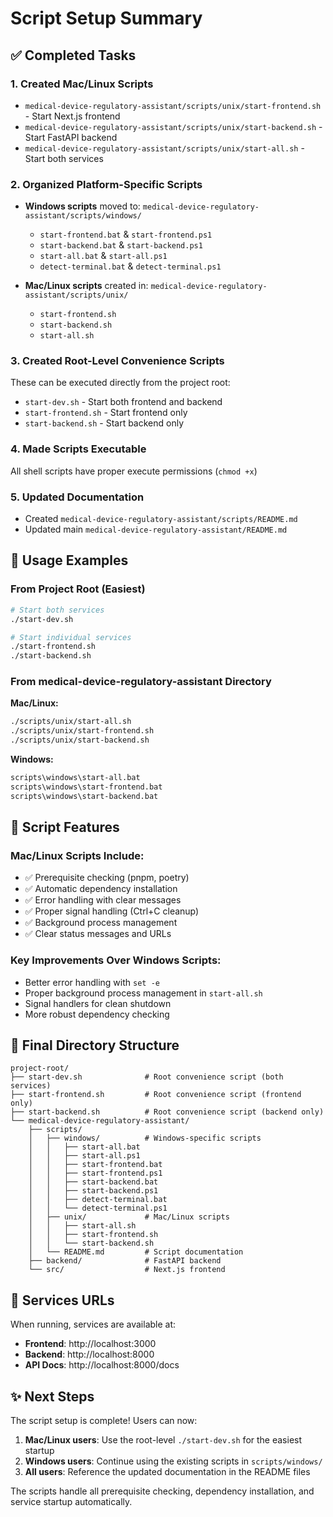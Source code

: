 # Script Setup Summary

## ✅ Completed Tasks

### 1. Created Mac/Linux Scripts
- `medical-device-regulatory-assistant/scripts/unix/start-frontend.sh` - Start Next.js frontend
- `medical-device-regulatory-assistant/scripts/unix/start-backend.sh` - Start FastAPI backend  
- `medical-device-regulatory-assistant/scripts/unix/start-all.sh` - Start both services

### 2. Organized Platform-Specific Scripts
- **Windows scripts** moved to: `medical-device-regulatory-assistant/scripts/windows/`
  - `start-frontend.bat` & `start-frontend.ps1`
  - `start-backend.bat` & `start-backend.ps1`
  - `start-all.bat` & `start-all.ps1`
  - `detect-terminal.bat` & `detect-terminal.ps1`

- **Mac/Linux scripts** created in: `medical-device-regulatory-assistant/scripts/unix/`
  - `start-frontend.sh`
  - `start-backend.sh`
  - `start-all.sh`

### 3. Created Root-Level Convenience Scripts
These can be executed directly from the project root:
- `start-dev.sh` - Start both frontend and backend
- `start-frontend.sh` - Start frontend only
- `start-backend.sh` - Start backend only

### 4. Made Scripts Executable
All shell scripts have proper execute permissions (`chmod +x`)

### 5. Updated Documentation
- Created `medical-device-regulatory-assistant/scripts/README.md`
- Updated main `medical-device-regulatory-assistant/README.md`

## 🚀 Usage Examples

### From Project Root (Easiest)
```bash
# Start both services
./start-dev.sh

# Start individual services
./start-frontend.sh
./start-backend.sh
```

### From medical-device-regulatory-assistant Directory

**Mac/Linux:**
```bash
./scripts/unix/start-all.sh
./scripts/unix/start-frontend.sh
./scripts/unix/start-backend.sh
```

**Windows:**
```cmd
scripts\windows\start-all.bat
scripts\windows\start-frontend.bat
scripts\windows\start-backend.bat
```

## 🔧 Script Features

### Mac/Linux Scripts Include:
- ✅ Prerequisite checking (pnpm, poetry)
- ✅ Automatic dependency installation
- ✅ Error handling with clear messages
- ✅ Proper signal handling (Ctrl+C cleanup)
- ✅ Background process management
- ✅ Clear status messages and URLs

### Key Improvements Over Windows Scripts:
- Better error handling with `set -e`
- Proper background process management in `start-all.sh`
- Signal handlers for clean shutdown
- More robust dependency checking

## 📁 Final Directory Structure

```
project-root/
├── start-dev.sh              # Root convenience script (both services)
├── start-frontend.sh         # Root convenience script (frontend only)  
├── start-backend.sh          # Root convenience script (backend only)
└── medical-device-regulatory-assistant/
    ├── scripts/
    │   ├── windows/          # Windows-specific scripts
    │   │   ├── start-all.bat
    │   │   ├── start-all.ps1
    │   │   ├── start-frontend.bat
    │   │   ├── start-frontend.ps1
    │   │   ├── start-backend.bat
    │   │   ├── start-backend.ps1
    │   │   ├── detect-terminal.bat
    │   │   └── detect-terminal.ps1
    │   ├── unix/             # Mac/Linux scripts
    │   │   ├── start-all.sh
    │   │   ├── start-frontend.sh
    │   │   └── start-backend.sh
    │   └── README.md         # Script documentation
    ├── backend/              # FastAPI backend
    └── src/                  # Next.js frontend
```

## 🎯 Services URLs

When running, services are available at:
- **Frontend**: http://localhost:3000
- **Backend**: http://localhost:8000  
- **API Docs**: http://localhost:8000/docs

## ✨ Next Steps

The script setup is complete! Users can now:

1. **Mac/Linux users**: Use the root-level `./start-dev.sh` for the easiest startup
2. **Windows users**: Continue using the existing scripts in `scripts/windows/`
3. **All users**: Reference the updated documentation in the README files

The scripts handle all prerequisite checking, dependency installation, and service startup automatically.